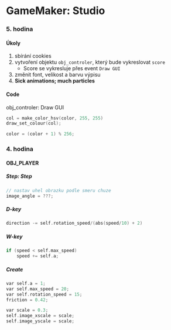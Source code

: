 # GameMaker: Studio

### 5. hodina

#### Úkoly
1. sbírání cookies
2. vytvoření objektu `obj_controler`, který bude vykreslovat `score` 
    - Score se vykresluje přes event `Draw GUI`
3. změnit font, velikost a barvu výpisu
3. **Sick animations; much particles**

#### Code
obj_controler: Draw GUI
```c++
col = make_color_hsv(color, 255, 255)
draw_set_colour(col);

color = (color + 1) % 256;
```

### 4. hodina

#### OBJ_PLAYER

##### Step: Step
```cpp
// nastav uhel obrazku podle smeru chuze
image_angle = ???;
```

##### D-key
```cpp
direction -= self.rotation_speed/(abs(speed/10) + 2)
```

##### W-key
```cpp
if (speed < self.max_speed)
    speed += self.a;
```


##### Create
```cpp
var self.a = 1;
var self.max_speed = 20;
var self.rotation_speed = 15;
friction = 0.42;

var scale = 0.3;
self.image_xscale = scale;
self.image_yscale = scale;
```
